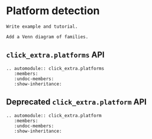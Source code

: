 # Platform detection

```{todo}
Write example and tutorial.
```

```{todo}
Add a Venn diagram of families.
```

## `click_extra.platforms` API

```{eval-rst}
.. automodule:: click_extra.platforms
   :members:
   :undoc-members:
   :show-inheritance:
```

## Deprecated `click_extra.platform` API

```{eval-rst}
.. automodule:: click_extra.platform
   :members:
   :undoc-members:
   :show-inheritance:
```
